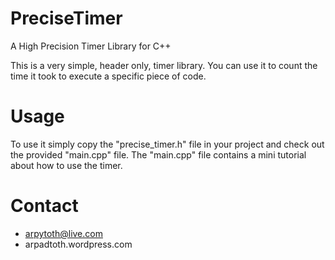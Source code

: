 # PreciseTimer
A High Precision Timer Library for C++

This is a very simple, header only, timer library. You can use it to count the time it took to execute a specific piece of code.

# Usage
To use it simply copy the "precise_timer.h" file in your project and check out the provided "main.cpp" file. The "main.cpp" file contains a mini tutorial about how to use the timer.

# Contact
- arpytoth@live.com
- arpadtoth.wordpress.com
